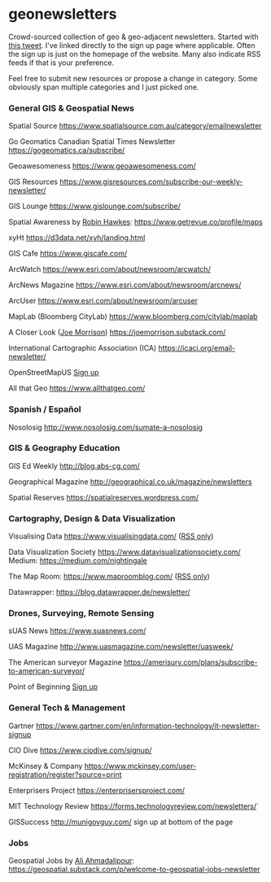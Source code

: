 # geonewsletters
Crowd-sourced collection of geo &amp; geo-adjacent newsletters. Started with [this tweet](https://twitter.com/KiriCarini/status/1309974962426376192).
I've linked directly to the sign up page where applicable. Often the sign up is just on the homepage of the website. Many also indicate RSS feeds if that is your preference. 

Feel free to submit new resources or propose a change in category. Some obviously span multiple categories and I just picked one.

### General GIS & Geospatial News

Spatial Source <https://www.spatialsource.com.au/category/emailnewsletter>

Go Geomatics Canadian Spatial Times Newsletter <https://gogeomatics.ca/subscribe/>

Geoawesomeness <https://www.geoawesomeness.com/>

GIS Resources <https://www.gisresources.com/subscribe-our-weekly-newsletter/>

GIS Lounge <https://www.gislounge.com/subscribe/>

Spatial Awareness by [Robin Hawkes](https://twitter.com/robhawkes):  <https://www.getrevue.co/profile/maps>

xyHt <https://d3data.net/xyh/landing.html>

GIS Cafe <https://www.giscafe.com/>

ArcWatch <https://www.esri.com/about/newsroom/arcwatch/>

ArcNews Magazine <https://www.esri.com/about/newsroom/arcnews/>

ArcUser <https://www.esri.com/about/newsroom/arcuser>

MapLab (Bloomberg CityLab) <https://www.bloomberg.com/citylab/maplab>

A Closer Look ([Joe Morrison](https://twitter.com/mouthofmorrison)) <https://joemorrison.substack.com/>

International Cartographic Association (ICA) <https://icaci.org/email-newsletter/>

OpenStreetMapUS [Sign up](https://openstreetmap.us3.list-manage.com/subscribe?u=162692bfdedb78ec46fd108a3&id=801ce00e6d)

All that Geo <https://www.allthatgeo.com/>

### Spanish / Español

Nosolosig <http://www.nosolosig.com/sumate-a-nosolosig>

### GIS & Geography Education

GIS Ed Weekly <http://blog.abs-cg.com/>

Geographical Magazine <http://geographical.co.uk/magazine/newsletters>

Spatial Reserves <https://spatialreserves.wordpress.com/>

### Cartography, Design & Data Visualization

Visualising Data <https://www.visualisingdata.com/> ([RSS only](https://www.visualisingdata.com/feed/))

Data Visualization Society <https://www.datavisualizationsociety.com/>
Medium: <https://medium.com/nightingale>

The Map Room: <https://www.maproomblog.com/> ([RSS only](http://feeds.feedburner.com/maproom))

Datawrapper: <https://blog.datawrapper.de/newsletter/>

### Drones, Surveying, Remote Sensing

sUAS News <https://www.suasnews.com/>

UAS Magazine <http://www.uasmagazine.com/newsletter/uasweek/>

The American surveyor Magazine <https://amerisurv.com/plans/subscribe-to-american-surveyor/>

Point of Beginning [Sign up](https://webforms.omeda.com/pob/r-paid.do?returnurl=https://www.pobonline.com/user/omeda&p=POBPAID&_ga=2.196656876.1199010476.1603422832-1558881755.1603422832)

### General Tech & Management

Gartner <https://www.gartner.com/en/information-technology/it-newsletter-signup>

CIO Dive <https://www.ciodive.com/signup/>

McKinsey & Company <https://www.mckinsey.com/user-registration/register?source=print>

Enterprisers Project <https://enterprisersproject.com/>

MIT Technology Review <https://forms.technologyreview.com/newsletters/>`

GISSuccess <http://munigovguy.com/> sign up at bottom of the page

### Jobs

Geospatial Jobs by [Ali Ahmadalipour](https://twitter.com/hydroclimali):  <https://geospatial.substack.com/p/welcome-to-geospatial-jobs-newsletter>
